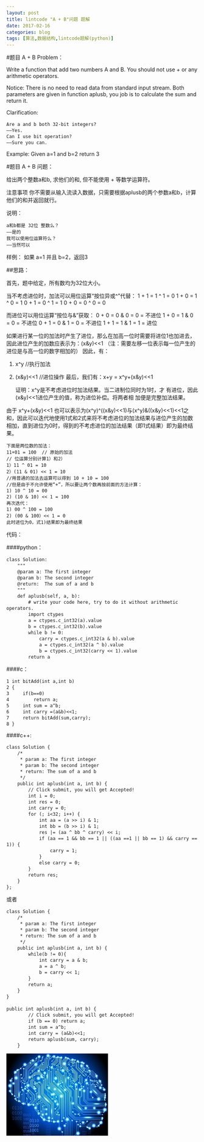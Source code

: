```yaml
---
layout: post
title: lintcode "A + B"问题 题解
date: 2017-02-16
categories: blog
tags: [算法,数据结构,lintcode题解(python)]
---
```


#题目 A + B Problem：

Write a function that add two numbers A and B. You should not use + or any arithmetic operators.

Notice:
There is no need to read data from standard input stream. Both parameters are given in function aplusb, you job is to calculate the sum and return it.

Clarification:

    Are a and b both 32-bit integers?    
    ——Yes.
    Can I use bit operation?    
    ——Sure you can.

Example:
Given a=1 and b=2 return 3

#题目 A + B 问题：

给出两个整数a和b, 求他们的和, 但不能使用 + 等数学运算符。

注意事项
你不需要从输入流读入数据，只需要根据aplusb的两个参数a和b，计算他们的和并返回就行。

说明：

    a和b都是 32位 整数么？
    ——是的
    我可以使用位运算符么？
    ——当然可以

样例：
如果 a=1 并且 b=2，返回3

##思路：

首先，题中给定，所有数均为32位大小。

当不考虑进位时，加法可以用位运算“按位异或^”代替：
1 + 1 = 1 ^ 1 = 0
1 + 0 = 1 ^ 0 = 1
0 + 1 = 0 ^ 1 = 1
0 + 0 = 0 ^ 0 = 0

而进位可以用位运算“按位与&”获取：
0 + 0 = 0 & 0 = 0 = 不进位
1 + 0 = 1 & 0 = 0 = 不进位
0 + 1 = 0 & 1 = 0 = 不进位
1 + 1 = 1 & 1 = 1 = 进位

如果进行某一位的加法时产生了进位，那么在加高一位时需要将进位1也加进去，因此进位产生的加数应表示为：(x&y)<<1
（注：需要左移一位表示每一位产生的进位是与高一位的数字相加的）
因此，有：
1. x^y //执行加法
2. \(x&y\)<<1 //进位操作
最后，我们有：x+y = x^y+\(x&y\)<<1
    
    证明：x^y是不考虑进位时加法结果。当二进制位同时为1时，才    有进位，因此(x&y)<<1进位产生的值，称为进位补偿。将两者相    加便是完整加法结果。

由于 x^y+\(x&y\)<<1 也可以表示为\(x^y\)^\(\(x&y\)<<1\)与\(x^y\)&\(\(x&y\)<<1\)<<1之和，因此可以迭代地使用1式和2式来将不考虑进位的加法结果与进位产生的加数相加，直到进位为0时，得到的不考虑进位的加法结果（即1式结果）即为最终结果。
    
    下面是两位数的加法：
    11+01 = 100  // 原始的加法
    // 位运算分别计算1）和2）
    1）11 ^ 01 = 10
    2）(11 & 01) << 1 = 10
    //用普通的加法去运算可以得到 10 + 10 = 100
    //但是由于不允许使用“+”，所以要让两个数再按前面的方法计算：
    1) 10 ^ 10 = 00
    2) (10 & 10) << 1 = 100
    再次迭代：
    1) 00 ^ 100 = 100
    2) (00 & 100）<< 1 = 0
    此时进位为0，式1)结果即为最终结果

代码：

####python：

```
class Solution:
    """
    @param a: The first integer
    @param b: The second integer
    @return:  The sum of a and b
    """
    def aplusb(self, a, b):
        # write your code here, try to do it without arithmetic operators.
        import ctypes
        a = ctypes.c_int32(a).value
        b = ctypes.c_int32(b).value
        while b != 0:
            carry = ctypes.c_int32(a & b).value
            a = ctypes.c_int32(a ^ b).value
            b = ctypes.c_int32(carry << 1).value
        return a
```
####c：

```
1 int bitAdd(int a,int b)
2 {
3     if(b==0)
4         return a;
5     int sum = a^b;
6     int carry =(a&b)<<1;
7     return bitAdd(sum,carry);
8 }
```

####c++:

```
class Solution {
    /*
     * param a: The first integer
     * param b: The second integer
     * return: The sum of a and b
     */
    public int aplusb(int a, int b) {
        // Click submit, you will get Accepted!
        int i = 0;
        int res = 0;
        int carry = 0;
        for (; i<32; i++) {
            int aa = (a >> i) & 1;
            int bb = (b >> i) & 1;
            res |= (aa ^ bb ^ carry) << i;
            if (aa == 1 && bb == 1 || ((aa ==1 || bb == 1) && carry == 1)) {
                carry = 1;
            }
            else carry = 0;
        }
        return res;
    }
};
```

或者

```
class Solution {
    /*
     * param a: The first integer
     * param b: The second integer
     * return: The sum of a and b
     */
    public int aplusb(int a, int b) {
        while(b != 0){
            int carry = a & b;
            a = a ^ b;
            b = carry << 1;
        }
        return a;
    }
}

public int aplusb(int a, int b) {
        // Click submit, you will get Accepted!
        if (b == 0) return a;
        int sum = a^b;
        int carry = (a&b)<<1;
        return aplusb(sum, carry);
    }
```


![](https://raw.githubusercontent.com/AlbertLZG/AlbertLZG.github.io/master/img/blog_logo.png)







